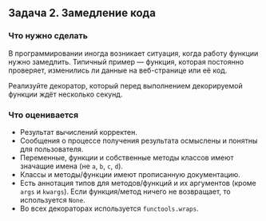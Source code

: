 ## Задача 2. Замедление кода
### Что нужно сделать
В программировании иногда возникает ситуация, когда работу функции нужно замедлить.
Типичный пример — функция, которая постоянно проверяет, изменились ли данные на веб-странице или её код.

Реализуйте декоратор, который перед выполнением декорируемой функции ждёт несколько секунд.
### Что оценивается
- Результат вычислений корректен.
- Сообщения о процессе получения результата осмыслены и понятны для пользователя.
- Переменные, функции и собственные методы классов имеют значащие имена (не `a`, `b`, `c`, `d`).
- Классы и методы/функции имеют прописанную документацию.
- Есть аннотация типов для методов/функций и их аргументов (кроме `args` и `kwargs`). Если функция/метод ничего не возвращает, то используется `None`.
- Во всех декораторах используется `functools.wraps`.
